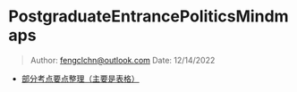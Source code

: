 # PostgraduateEntrancePoliticsMindmaps

> Author: fengclchn@outlook.com
> Date: 12/14/2022

* [部分考点要点整理（主要是表格）](./部分考点要点整理.md)

